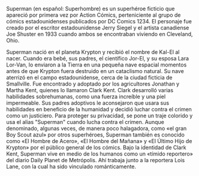 Superman (en español: Superhombre) es un superhéroe ficticio que apareció por primera vez por Action Cómics, perteniciente al grupo de cómics estadounidenses publicados por DC Comics 1​2​3​4​. El personaje fue creado por el escritor estadounidense Jerry Siegel y el artista canadiense Joe Shuster en 1933 cuando ambos se encontraban viviendo en Cleveland, Ohio.

Superman nació en el planeta Krypton y recibió el nombre de Kal-El al nacer. Cuando era bebé, sus padres, el científico Jor-El, y su esposa Lara Lor-Van, lo enviaron a la Tierra en una pequeña nave espacial momentos antes de que Krypton fuera destruido en un cataclismo natural. Su nave aterrizó en el campo estadounidense, cerca de la ciudad ficticia de Smallville. Fue encontrado y adoptado por los agricultores Jonathan y Martha Kent, quienes lo llamaron Clark Kent. Clark desarrolló varias habilidades sobrehumanas, como una fuerza increíble y una piel impermeable. Sus padres adoptivos le aconsejaron que usara sus habilidades en beneficio de la humanidad y decidió luchar contra el crimen como un justiciero. Para proteger su privacidad, se pone un traje colorido y usa el alias "Superman" cuando lucha contra el crimen. 
Aunque denominado, algunas veces, de manera poco halagadora, como «el gran Boy Scout azul» por otros superhéroes, Superman también es conocido como «El Hombre de Acero», «El Hombre del Mañana» y «El Último Hijo de Krypton» por el público general de los cómics. Bajo la identidad de Clark Kent, Superman vive en medio de los humanos como un «tímido reportero» del diario Daily Planet de Metrópolis. Ahí trabaja junto a la reportera Lois Lane, con la cual ha sido vinculado románticamente.
